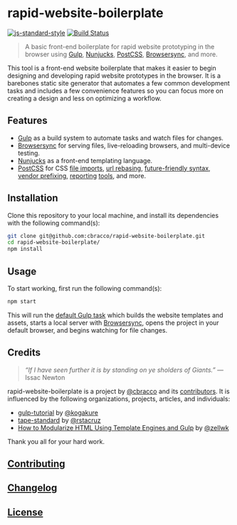 # rapid-website-boilerplate

[![js-standard-style](https://img.shields.io/badge/code%20style-standard-brightgreen.svg)](http://standardjs.com/) [![Build Status](https://travis-ci.org/cbracco/rapid-website-boilerplate.svg)](https://travis-ci.org/cbracco/rapid-website-boilerplate)

> A basic front-end boilerplate for rapid website prototyping in the browser using [Gulp], [Nunjucks], [PostCSS], [Browsersync], and more.

This tool is a front-end website boilerplate that makes it easier to begin designing and developing rapid website prototypes in the browser. It is a barebones static site generator that automates a few common development tasks and includes a few convenience features so you can focus more on creating a design and less on optimizing a workflow.

## Features

- [Gulp] as a build system to automate tasks and watch files for changes.
- [Browsersync] for serving files, live-reloading browsers, and multi-device testing.
- [Nunjucks] as a front-end templating language.
- [PostCSS] for CSS [file imports], [url rebasing], [future-friendly syntax, vendor prefixing], [reporting]  [tools], and more.

## Installation

Clone this repository to your local machine, and install its dependencies with the following command(s):

```bash
git clone git@github.com:cbracco/rapid-website-boilerplate.git
cd rapid-website-boilerplate/
npm install
```

## Usage

To start working, first run the following command(s):

```bash
npm start
```

This will run the [default Gulp task] which builds the website templates and assets, starts a local server with [Browsersync], opens the project in your default browser, and begins watching for file changes.

## Credits

> *“If I have seen further it is by standing on ye sholders of Giants.”*
> &mdash; Issac Newton

rapid-website-boilerplate is a project by [@cbracco] and its [contributors]. It is influenced by the following organizations, projects, articles, and individuals:

- [gulp-tutorial] by [@kogakure]
- [tape-standard] by [@rstacruz]
- [How to Modularize HTML Using Template Engines and Gulp] by [@zellwk]

Thank you all for your hard work.

## [Contributing](CONTRIBUTING.md)

## [Changelog](CHANGELOG.md)

## [License](LICENSE)

[@cbracco]: http://cbracco.me
[@kogakure]: https://github.com/kogakure
[@rstacruz]: https://github.com/rstacruz
[@zellwk]: https://gist.github.com/zellwk
[Browsersync]: https://browsersync.io
[contributors]: https://github.com/cbracco/rapid-website-boilerplate/graphs/contributors
[default Gulp task]: gulp/tasks/default.js
[file imports]: https://github.com/postcss/postcss-import
[future-friendly syntax, vendor prefixing]: https://github.com/MoOx/postcss-cssnext
[url rebasing]: https://github.com/postcss/postcss-url
[Gulp]: http://gulpjs.com
[How to Modularize HTML Using Template Engines and Gulp]: http://www.zell-weekeat.com/nunjucks-with-gulp
[gulp-tutorial]: https://github.com/kogakure/gulp-tutorial
[Nunjucks]: https://mozilla.github.io/nunjucks
[PostCSS]: https://github.com/postcss/postcss
[reporting]: https://github.com/postcss/postcss-reporter
[tape-standard]: https://github.com/rstacruz/tape-standard
[tools]: https://github.com/postcss/postcss-browser-reporter
